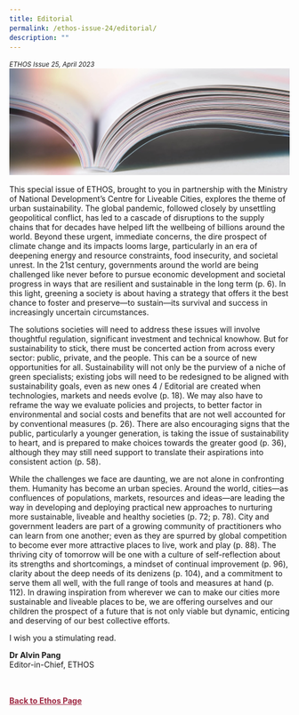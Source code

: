 ```yaml
---
title: Editorial
permalink: /ethos-issue-24/editorial/
description: ""
---
```

<style>


	
.back a
{
	color: #9f2943;
	font-weight: bold;
}

#banner img
{
	width:100%;
}
	
.author
{
border-bottom: 1px solid black;
margin-top:40px;
padding-bottom:30px;
border-top: 1px solid black;	

}	
</style>

<em><small>ETHOS Issue 25, April 2023</small></em>
<img src="/images/Landing_Banner_Images/knowledge_editorial_banner_01.jpg">
<p>
This special issue of ETHOS, brought to you in partnership with the Ministry of National Development’s Centre for Liveable Cities, explores the theme of urban sustainability. The global pandemic, followed closely by unsettling geopolitical conflict, has led to a cascade of disruptions to the supply chains that for decades have helped lift the wellbeing of billions around the world. Beyond these urgent, immediate concerns, the dire prospect of climate change and its impacts looms large, particularly in an era of deepening energy and resource constraints, food insecurity, and societal unrest. In the 21st century, governments around the world are being challenged like never before to pursue economic development and societal progress in ways that are resilient and sustainable in the long term (p. 6). In this light, greening a society is about having a strategy that offers it the best chance to foster and preserve—to sustain—its survival and success in increasingly uncertain circumstances.</p>

<p>The solutions societies will need to address these issues will involve thoughtful regulation, significant investment and technical knowhow. But for sustainability to stick, there must be concerted action from across every sector: public, private, and the people. This can be a source of new opportunities for all. Sustainability will not only be the purview of a niche of green specialists; existing jobs will need to be redesigned to be aligned with sustainability goals, even as new ones 4 / Editorial are created when technologies, markets and needs evolve (p. 18). We may also have to reframe the way we evaluate policies and projects, to better factor in environmental and social costs and benefits that are not well accounted for by conventional measures (p. 26). There are also encouraging signs that the public, particularly a younger generation, is taking the issue of sustainability to heart, and is prepared to make choices towards the greater good (p. 36), although they may still need support to translate their aspirations into consistent action (p. 58). </p>

<p>While the challenges we face are daunting, we are not alone in confronting them. Humanity has become an urban species. Around the world, cities—as confluences of populations, markets, resources and ideas—are leading the way in developing and deploying practical new approaches to nurturing more sustainable, liveable and healthy societies (p. 72; p. 78). City and government leaders are part of a growing community of practitioners who can learn from one another; even as they are spurred by global competition to become ever more attractive places to live, work and play (p. 88). The thriving city of tomorrow will be one with a culture of self-reflection about its strengths and shortcomings, a mindset of continual improvement (p. 96), clarity about the deep needs of its denizens (p. 104), and a commitment to serve them all well, with the full range of tools and measures at hand (p. 112). In drawing inspiration from wherever we can to make our cities more sustainable and liveable places to be, we are offering ourselves and our children the prospect of a future that is not only viable but dynamic, enticing and deserving of our best collective efforts.</p>

<p>I wish you a stimulating read.</p>




<b>Dr Alvin Pang</b><br>
Editor-in-Chief, ETHOS

<br>
<br>	
<div class="back">
<a href="/ethos/">Back to Ethos Page</a>	
</div>